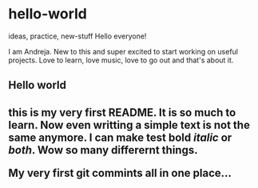 # hello-world
ideas, practice, new-stuff
Hello everyone! 

I am Andreja. New to this and super excited to start working on useful projects.
Love to learn, love music, love to go out and that's about it.


  <h2> Hello world <h2>
 
 this is my very first README. It is so much to learn. Now even writting a simple text is not the same anymore.
 I can make test **bold** *italic* or ***both***. Wow so many differernt things.
   
 My very first git commints all in one place...
